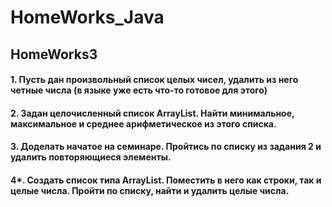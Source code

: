 # HomeWorks_Java
## HomeWorks3
#### 1. Пусть дан произвольный список целых чисел, удалить из него четные числа (в языке уже есть что-то готовое для этого)
#### 2. Задан целочисленный список ArrayList. Найти минимальное, максимальное и среднее арифметическое из этого списка.
#### 3. Доделать начатое на семинаре. Пройтись по списку из задания 2 и удалить повторяющиеся элементы.
#### 4*. Создать список типа ArrayList<String>. Поместить в него как строки, так и целые числа. Пройти по списку, найти и удалить целые числа.

